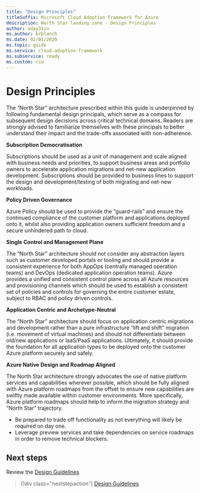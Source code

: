 ```yaml
---
title: "Design Principles"
titleSuffix: Microsoft Cloud Adoption Framework for Azure
description: North Star landing zone - Design Principles
author: uday31in
ms.author: brblanch
ms.date: 02/01/2020
ms.topic: guide
ms.service: cloud-adoption-framework
ms.subservice: ready
ms.custom: csu
---
```



# Design Principles

The “North Star” architecture prescribed within this guide is underpinned by following fundamental design principals, which serve as a compass for subsequent design decisions across critical technical domains. Readers are strongly advised to familiarize themselves with these principals to better understand their impact and the trade-offs associated with non-adherence.

**Subscription Democratisation**

Subscriptions should be used as a unit of management and scale aligned with business needs and priorities, to support business areas and portfolio owners to accelerate application migrations and net-new application development. Subscriptions should be provided to business lines to support the design and development/testing of both migrating and net-new workloads.

**Policy Driven Governance**

Azure Policy should be used to provide the “guard-rails” and ensure the continued compliance of the customer platform and applications deployed onto it, whilst also providing application owners sufficient freedom and a secure unhindered path to cloud.

**Single Control and Management Plane**

The “North Star” architecture should not consider any abstraction layers such as customer developed portals or tooling and should provide a consistent experience for both AppOps (centrally managed operation teams) and DevOps (dedicated application operation teams). Azure provides a unified and consistent control plane across all Azure resources and provisioning channels which should be used to establish a consistent set of policies and controls for governing the entire customer estate, subject to RBAC and policy driven controls.

**Application Centric and Archetype-Neutral**

The “North Star” architecture should focus on application centric migrations and development rather than a pure infrastructure “lift and shift” migration (i.e. movement of virtual machines) and should not differentiate between old/new applications or IaaS/PaaS applications. Ultimately, it should provide the foundation for all application types to be deployed onto the customer Azure platform securely and safely.

**Azure Native Design and Roadmap Aligned**

The North Star architecture strongly advocates the use of native platform services and capabilities wherever possible, which should be fully aligned with Azure platform roadmaps from the offset to ensure new capabilities are swiftly made available within customer environments. More specifically, Azure platform roadmaps should help to inform the migration strategy and ”North Star” trajectory.

- Be prepared to trade off functionality as not everything will likely be required on day one.
- Leverage preview services and take dependencies on service roadmaps in order to remove technical blockers.

## Next steps

Review the [Design Guidelines](./design-guidelines.md)

> [!div class="nextstepaction"]
> [Design Guidelines](./design-guidelines.md)